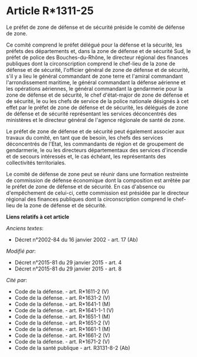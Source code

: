 # Article R*1311-25

Le préfet de zone de défense et de sécurité préside le comité de défense de zone. 

Ce comité comprend le préfet délégué pour la défense et la sécurité, les préfets des départements et, dans la zone de défense
et de sécurité Sud, le préfet de police des Bouches-du-Rhône, le directeur régional des finances publiques dont la
circonscription comprend le chef-lieu de la zone de défense et de sécurité, l'officier général de zone de défense et de
sécurité, s'il y a lieu le général commandant de zone terre et l'amiral commandant l'arrondissement maritime, le général
commandant la défense aérienne et les opérations aériennes, le général commandant la gendarmerie pour la zone de défense et
de sécurité, le chef d'état-major de zone de défense et de sécurité, le ou les chefs de service de la police nationale
désignés à cet effet par le préfet de zone de défense et de sécurité, les délégués de zone de défense et de sécurité
représentant les services déconcentrés des ministères et le directeur général de l'agence régionale de santé de zone. 

Le préfet de zone de défense et de sécurité peut également associer aux travaux du comité, en tant que de besoin, les chefs
des services déconcentrés de l'Etat, les commandants de région et de groupement de gendarmerie, le ou les directeurs
départementaux des services d'incendie et de secours intéressés et, le cas échéant, les représentants des collectivités
territoriales. 

Le comité de défense de zone peut se réunir dans une formation restreinte de commission de défense économique dont la
composition est arrêtée par le préfet de zone de défense et de sécurité. En cas d'absence ou d'empêchement de celui-ci, cette
commission est présidée par le directeur régional des finances publiques dont la circonscription comprend le chef-lieu de la
zone de défense et de sécurité.

**Liens relatifs à cet article**

_Anciens textes_:

  - Décret n°2002-84 du 16 janvier 2002 - art. 17 (Ab)

_Modifié par_:

  - Décret n°2015-81 du 29 janvier 2015 - art. 4
  - Décret n°2015-81 du 29 janvier 2015 - art. 8

_Cité par_:

  - Code de la défense. - art. R*1611-2 (V)
  - Code de la défense. - art. R*1631-2 (V)
  - Code de la défense. - art. R*1641-1 (M)
  - Code de la défense. - art. R*1641-1-1 (V)
  - Code de la défense. - art. R*1651-1 (M)
  - Code de la défense. - art. R*1651-2 (V)
  - Code de la défense. - art. R*1661-1 (M)
  - Code de la défense. - art. R*1661-2 (V)
  - Code de la défense. - art. R*1671-2 (V)
  - Code de la santé publique - art. R3131-8-2 (Ab)
